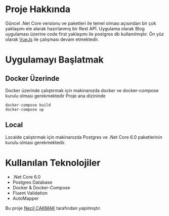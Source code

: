 # Proje Hakkında
Güncel .Net Core versionu ve paketleri ile temel olması açısından bir çok yaklaşımı ele alarak hazırlanmış bir Rest APİ.
Uygulama olarak Blog uygulaması üzerine code first yaklaşımı ile postgres db kullanılmıştır. Ön yüz olarak [VueJs](https://github.com/necilcakmak/blogui) ile çalışması devam etmektedir.

# Uygulamayı Başlatmak

## Docker Üzerinde
Docker üzerinde çalıştırmak için makinanızda docker ve docker-compose kurulu olması gerekmektedir
Proje ana dizininde
```
docker-compose build
docker-compose up
```

## Local
Localde çalıştırmak için makinanızda Postgres ve .Net Core 6.0 paketlerinin kurulu olması gerekmektedir.

# Kullanılan Teknolojiler
- .Net Core 6.0
- Postgres Database
- Docker & Docker-Compose
- Fluent Validation
- AutoMapper

Bu proje [Necil ÇAKMAK](https://twitter.com/necilcakmak) tarafından yapılmıştır.